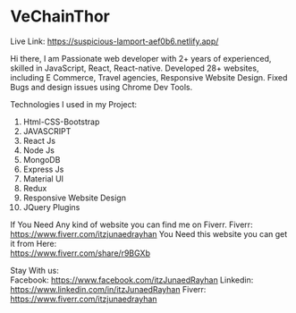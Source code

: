 # VeChainThor

Live Link:  https://suspicious-lamport-aef0b6.netlify.app/


Hi there,
I am Passionate web developer with 2+ years of experienced, skilled in JavaScript, React, React-native. Developed 28+ websites, including E Commerce, Travel agencies, Responsive Website Design. Fixed Bugs and design issues using Chrome Dev Tools.

Technologies I used in my Project:
1. Html-CSS-Bootstrap
2. JAVASCRIPT
3. React Js
4. Node Js
5. MongoDB
6. Express Js
7. Material UI
8. Redux
9. Responsive Website Design
10. JQuery Plugins 

If You Need Any kind of website you can find me on Fiverr.
Fiverr: https://www.fiverr.com/itzjunaedrayhan
You Need this website you can get it from Here:  
https://www.fiverr.com/share/r9BGXb


Stay With us:  
Facebook: https://www.facebook.com/itzJunaedRayhan
Linkedin: https://www.linkedin.com/in/itzJunaedRayhan
Fiverr: https://www.fiverr.com/itzjunaedrayhan